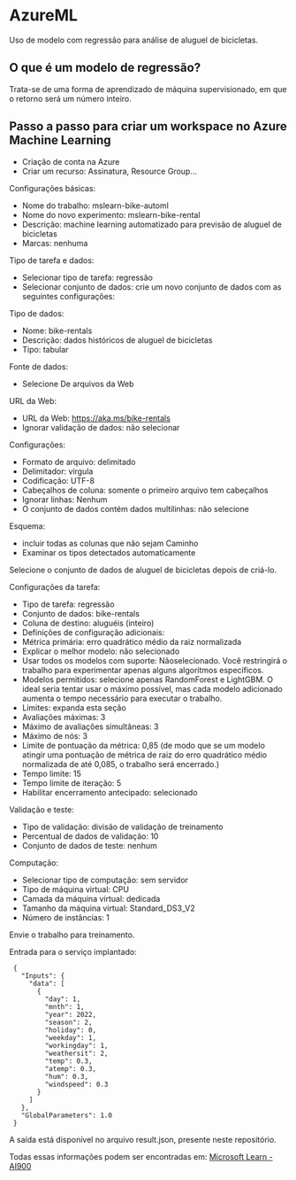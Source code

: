 # AzureML
Uso de modelo com regressão para análise de aluguel de bicicletas.

## O que é um modelo de regressão?
Trata-se de uma forma de aprendizado de máquina supervisionado, em que o retorno será um número inteiro.

## Passo a passo para criar um workspace no Azure Machine Learning

- Criação de conta na Azure
- Criar um recurso: Assinatura, Resource Group...

Configurações básicas:

- Nome do trabalho: mslearn-bike-automl
- Nome do novo experimento: mslearn-bike-rental
- Descrição: machine learning automatizado para previsão de aluguel de bicicletas
- Marcas: nenhuma

Tipo de tarefa e dados:

- Selecionar tipo de tarefa: regressão
- Selecionar conjunto de dados: crie um novo conjunto de dados com as seguintes configurações:

Tipo de dados:

- Nome: bike-rentals
- Descrição: dados históricos de aluguel de bicicletas
- Tipo: tabular

Fonte de dados:

- Selecione De arquivos da Web

URL da Web:

- URL da Web: https://aka.ms/bike-rentals
- Ignorar validação de dados: não selecionar

Configurações:

- Formato de arquivo: delimitado
- Delimitador: vírgula
- Codificação: UTF-8
- Cabeçalhos de coluna: somente o primeiro arquivo tem cabeçalhos
- Ignorar linhas: Nenhum
- O conjunto de dados contém dados multilinhas: não selecione

Esquema:

- incluir todas as colunas que não sejam Caminho
- Examinar os tipos detectados automaticamente

Selecione o conjunto de dados de aluguel de bicicletas depois de criá-lo.

Configurações da tarefa:

- Tipo de tarefa: regressão
- Conjunto de dados: bike-rentals
- Coluna de destino: aluguéis (inteiro)
- Definições de configuração adicionais:
- Métrica primária: erro quadrático médio da raiz normalizada
- Explicar o melhor modelo: não selecionado
- Usar todos os modelos com suporte: Nãoselecionado. Você restringirá o trabalho para experimentar apenas alguns algoritmos específicos.
- Modelos permitidos: selecione apenas RandomForest e LightGBM. O ideal seria tentar usar o máximo possível, mas cada modelo adicionado aumenta o tempo necessário para executar o trabalho.
- Limites: expanda esta seção
- Avaliações máximas: 3
- Máximo de avaliações simultâneas: 3
- Máximo de nós: 3
- Limite de pontuação da métrica: 0,85 (de modo que se um modelo atingir uma pontuação de métrica de raiz do erro quadrático médio normalizada de até 0,085, o trabalho será encerrado.)
- Tempo limite: 15
- Tempo limite de iteração: 5
- Habilitar encerramento antecipado: selecionado

Validação e teste:

- Tipo de validação: divisão de validação de treinamento
- Percentual de dados de validação: 10
- Conjunto de dados de teste: nenhum

Computação:

- Selecionar tipo de computação: sem servidor
- Tipo de máquina virtual: CPU
- Camada da máquina virtual: dedicada
- Tamanho da máquina virtual: Standard_DS3_V2
- Número de instâncias: 1

Envie o trabalho para treinamento.

Entrada para o serviço implantado: 

```
 {
   "Inputs": { 
     "data": [
       {
         "day": 1,
         "mnth": 1,   
         "year": 2022,
         "season": 2,
         "holiday": 0,
         "weekday": 1,
         "workingday": 1,
         "weathersit": 2, 
         "temp": 0.3, 
         "atemp": 0.3,
         "hum": 0.3,
         "windspeed": 0.3 
       }
     ]    
   },   
   "GlobalParameters": 1.0
 }
```

A saída está disponível no arquivo result.json, presente neste repositório.

Todas essas informações podem ser encontradas em: [Microsoft Learn - AI900](https://microsoftlearning.github.io/AI-900-AIFundamentals.pt-BR/Instructions/02-module-02.html)